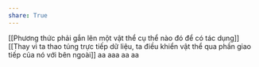 ```yaml
---
share: True
---
```

[[Phương thức phải gắn lên một vật thể cụ thể nào đó để có tác dụng]]
[[Thay vì ta thao túng trực tiếp dữ liệu, ta điều khiển vật thể qua phần giao tiếp của nó với bên ngoài]]  aa aaa aa aa